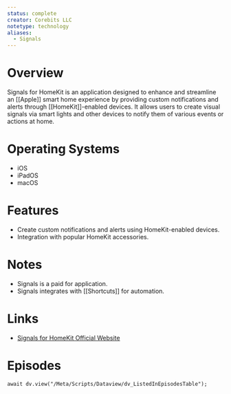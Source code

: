 ```yaml
---
status: complete
creator: Corebits LLC
notetype: technology
aliases:
  - Signals
---
```

# Overview  
Signals for HomeKit is an application designed to enhance and streamline an [[Apple]] smart home experience by providing custom notifications and alerts through [[HomeKit]]-enabled devices. It allows users to create visual signals via smart lights and other devices to notify them of various events or actions at home. 

# Operating Systems  
- iOS  
- iPadOS  
- macOS  

# Features  
- Create custom notifications and alerts using HomeKit-enabled devices.  
- Integration with popular HomeKit accessories. 

# Notes  
- Signals is a paid for application.
- Signals integrates with [[Shortcuts]] for automation. 

# Links  
- [Signals for HomeKit Official Website](https://www.homemadeautomation.com/signals-for-homekit)  

# Episodes
```dataviewjs
await dv.view("/Meta/Scripts/Dataview/dv_ListedInEpisodesTable");
```
